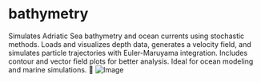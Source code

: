 # bathymetry
Simulates Adriatic Sea bathymetry and ocean currents using stochastic methods. Loads and visualizes depth data, generates a velocity field, and simulates particle trajectories with Euler-Maruyama integration. Includes contour and vector field plots for better analysis. Ideal for ocean modeling and marine simulations. 🚢
![Image](https://github.com/user-attachments/assets/44349753-0896-4fb9-9851-3522f3de94e2)
